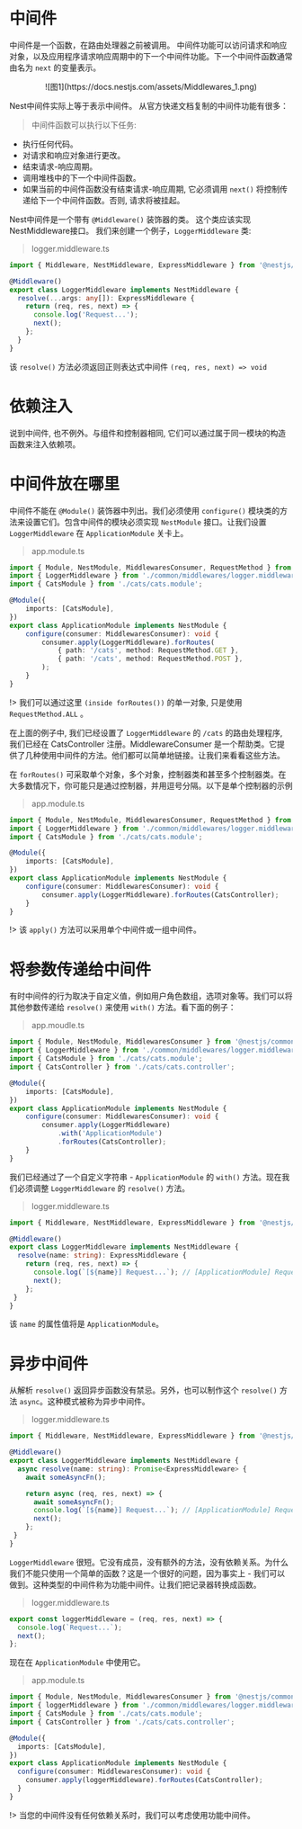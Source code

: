 # 中间件

中间件是一个函数，在路由处理器之前被调用。 中间件功能可以访问请求和响应对象，以及应用程序请求响应周期中的下一个中间件功能。下一个中间件函数通常由名为 `next` 的变量表示。

<center>![图1](https://docs.nestjs.com/assets/Middlewares_1.png)</center>

Nest中间件实际上等于表示中间件。 从官方快递文档复制的中间件功能有很多：


> 中间件函数可以执行以下任务:
- 执行任何代码。
- 对请求和响应对象进行更改。
- 结束请求-响应周期。
- 调用堆栈中的下一个中间件函数。
- 如果当前的中间件函数没有结束请求-响应周期, 它必须调用 `next()` 将控制传递给下一个中间件函数。否则, 请求将被挂起。

Nest中间件是一个带有 `@Middleware()` 装饰器的类。 这个类应该实现NestMiddleware接口。 我们来创建一个例子，`LoggerMiddleware` 类:

> logger.middleware.ts

```typescript
import { Middleware, NestMiddleware, ExpressMiddleware } from '@nestjs/common';

@Middleware()
export class LoggerMiddleware implements NestMiddleware {
  resolve(...args: any[]): ExpressMiddleware {
    return (req, res, next) => {
      console.log('Request...');
      next();
    };
  }
}
```

该 `resolve()` 方法必须返回正则表达式中间件 `(req, res, next) => void`

# 依赖注入

说到中间件, 也不例外。与组件和控制器相同, 它们可以通过属于同一模块的构造函数来注入依赖项。


# 中间件放在哪里

中间件不能在 `@Module()` 装饰器中列出。我们必须使用 `configure()` 模块类的方法来设置它们。包含中间件的模块必须实现 `NestModule` 接口。让我们设置 `LoggerMiddleware` 在 `ApplicationModule` 关卡上。

> app.module.ts 

```typescript
import { Module, NestModule, MiddlewaresConsumer, RequestMethod } from '@nestjs/common';
import { LoggerMiddleware } from './common/middlewares/logger.middleware';
import { CatsModule } from './cats/cats.module';

@Module({
    imports: [CatsModule],
})
export class ApplicationModule implements NestModule {
    configure(consumer: MiddlewaresConsumer): void {
        consumer.apply(LoggerMiddleware).forRoutes(
            { path: '/cats', method: RequestMethod.GET },
            { path: '/cats', method: RequestMethod.POST },
        );
    }
}
```

!> 我们可以通过这里 `(inside forRoutes())`  的单一对象, 只是使用 `RequestMethod.ALL` 。


在上面的例子中, 我们已经设置了 `LoggerMiddleware` 的 `/cats` 的路由处理程序, 我们已经在 CatsController 注册。MiddlewareConsumer 是一个帮助类。它提供了几种使用中间件的方法。他们都可以简单地链接。让我们来看看这些方法。


在 `forRoutes()` 可采取单个对象，多个对象，控制器类和甚至多个控制器类。在大多数情况下，你可能只是通过控制器，并用逗号分隔。以下是单个控制器的示例

> app.module.ts

```typescript
import { Module, NestModule, MiddlewaresConsumer, RequestMethod } from '@nestjs/common';
import { LoggerMiddleware } from './common/middlewares/logger.middleware';
import { CatsModule } from './cats/cats.module';

@Module({
    imports: [CatsModule],
})
export class ApplicationModule implements NestModule {
    configure(consumer: MiddlewaresConsumer): void {
        consumer.apply(LoggerMiddleware).forRoutes(CatsController);
    }
}
```

!> 该 `apply()` 方法可以采用单个中间件或一组中间件。

# 将参数传递给中间件

有时中间件的行为取决于自定义值，例如用户角色数组，选项对象等。我们可以将其他参数传递给 `resolve()` 来使用 `with()` 方法。看下面的例子：

> app.moudle.ts

```typescript
import { Module, NestModule, MiddlewaresConsumer } from '@nestjs/common';
import { LoggerMiddleware } from './common/middlewares/logger.middleware';
import { CatsModule } from './cats/cats.module';
import { CatsController } from './cats/cats.controller';

@Module({
    imports: [CatsModule],
})
export class ApplicationModule implements NestModule {
    configure(consumer: MiddlewaresConsumer): void {
        consumer.apply(LoggerMiddleware)
            .with('ApplicationModule')
            .forRoutes(CatsController);
    }
}
```

我们已经通过了一个自定义字符串 - `ApplicationModule` 的 `with()` 方法。现在我们必须调整 `LoggerMiddleware` 的 `resolve()` 方法。

> logger.middleware.ts

```typescript
import { Middleware, NestMiddleware, ExpressMiddleware } from '@nestjs/common';

@Middleware()
export class LoggerMiddleware implements NestMiddleware {
  resolve(name: string): ExpressMiddleware {
    return (req, res, next) => {
      console.log(`[${name}] Request...`); // [ApplicationModule] Request...
      next();
    };
 }
}
```

该 `name` 的属性值将是 `ApplicationModule`。

# 异步中间件

从解析 `resolve()` 返回异步函数没有禁忌。另外，也可以制作这个 `resolve()` 方法 `async`。这种模式被称为异步中间件。

> logger.middleware.ts

```typescript
import { Middleware, NestMiddleware, ExpressMiddleware } from '@nestjs/common';

@Middleware()
export class LoggerMiddleware implements NestMiddleware {
  async resolve(name: string): Promise<ExpressMiddleware> {
    await someAsyncFn();

    return async (req, res, next) => {
      await someAsyncFn();
      console.log(`[${name}] Request...`); // [ApplicationModule] Request...
      next();
    };
 }
}
```

`LoggerMiddleware` 很短。它没有成员，没有额外的方法，没有依赖关系。为什么我们不能只使用一个简单的函数？这是一个很好的问题，因为事实上 - 我们可以做到。这种类型的中间件称为功能中间件。让我们把记录器转换成函数。

> logger.middleware.ts

```typescript
export const loggerMiddleware = (req, res, next) => {
  console.log(`Request...`);
  next();
};
```

现在在 `ApplicationModule` 中使用它。

> app.module.ts

```typescript
import { Module, NestModule, MiddlewaresConsumer } from '@nestjs/common';
import { loggerMiddleware } from './common/middlewares/logger.middleware';
import { CatsModule } from './cats/cats.module';
import { CatsController } from './cats/cats.controller';

@Module({
  imports: [CatsModule],
})
export class ApplicationModule implements NestModule {
  configure(consumer: MiddlewaresConsumer): void {
    consumer.apply(loggerMiddleware).forRoutes(CatsController);
  }
}
```

!> 当您的中间件没有任何依赖关系时，我们可以考虑使用功能中间件。


